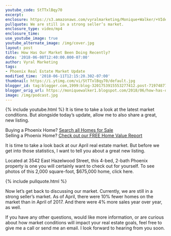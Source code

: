 ```yaml
---
youtube_code: StTTxlBqy70
excerpt:
enclosure: https://s3.amazonaws.com/vyralmarketing/Monique+Walker/+VIdeos/Phoenix+Real+Estate-+How+Has+Our+Market+Been+Doing+Recently%253F+(1).mp4
pullquote: We are still in a strong seller’s market.
enclosure_type: video/mp4
enclosure_time:
use_youtube_image: true
youtube_alternate_image: /img/cover.jpg
layout: post
title: How Has Our Market Been Doing Recently?
date: '2018-06-08T12:40:00.000-07:00'
author: Vyral Marketing
tags:
- Phoenix Real Estate Market Update
modified_time: '2018-06-11T12:15:20.302-07:00'
thumbnail: https://i.ytimg.com/vi/StTTxlBqy70/default.jpg
blogger_id: tag:blogger.com,1999:blog-3201753915553277412.post-7197487768744873888
blogger_orig_url: https://moniquewalker1.blogspot.com/2018/06/how-has-our-market-been-doing-recently.html
image: /img/podcast.jpg
---
```

{% include youtube.html %}
It is time to take a look at the latest market conditions. But alongside today’s update, allow me to also share a great, new listing.

<div class="post-cta">
Buying a Phoenix Home? <a href="http://www.moniquesells.com/properties/#/" target="_blank">Search all Homes for Sale</a><br>
Selling a Phoenix Home? <a href="http://www.phoenix-house-value.com/" target="_blank">Check out our FREE Home Value Report</a>
</div>

It is time to take a look back at our April real estate market. But before we get into those statistics, I want to tell you about a great new listing.

Located at 3542 East Hazelwood Street, this 4-bed, 2-bath Phoenix property is one you will certainly want to check out for yourself. To see photos of this 2,000 square-foot, $675,000 home, click here.

{% include pullquote.html %}

Now let’s get back to discussing our market. Currently, we are still in a strong seller’s market. As of April, there were 10% fewer homes on the market than in April of 2017. And there were 4% more sales year over year, as well.

If you have any other questions, would like more information, or are curious about how market conditions will impact your real estate goals, feel free to give me a call or send me an email. I look forward to hearing from you soon.
